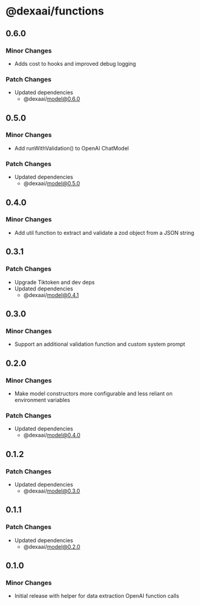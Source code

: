 # @dexaai/functions

## 0.6.0

### Minor Changes

- Adds cost to hooks and improved debug logging

### Patch Changes

- Updated dependencies
  - @dexaai/model@0.6.0

## 0.5.0

### Minor Changes

- Add runWithValidation() to OpenAI ChatModel

### Patch Changes

- Updated dependencies
  - @dexaai/model@0.5.0

## 0.4.0

### Minor Changes

- Add util function to extract and validate a zod object from a JSON string

## 0.3.1

### Patch Changes

- Upgrade Tiktoken and dev deps
- Updated dependencies
  - @dexaai/model@0.4.1

## 0.3.0

### Minor Changes

- Support an additional validation function and custom system prompt

## 0.2.0

### Minor Changes

- Make model constructors more configurable and less reliant on environment variables

### Patch Changes

- Updated dependencies
  - @dexaai/model@0.4.0

## 0.1.2

### Patch Changes

- Updated dependencies
  - @dexaai/model@0.3.0

## 0.1.1

### Patch Changes

- Updated dependencies
  - @dexaai/model@0.2.0

## 0.1.0

### Minor Changes

- Initial release with helper for data extraction OpenAI function calls
